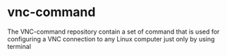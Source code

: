 # vnc-command
The VNC-command repository contain a set of command that is used for configuring a VNC connection to any Linux computer just only by using terminal 
